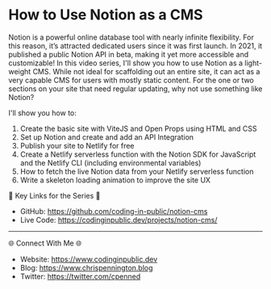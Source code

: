 # How to Use Notion as a CMS

Notion is a powerful online database tool with nearly infinite flexibility. For this reason, it’s attracted dedicated users since it was first launch. In 2021, it published a public Notion API in beta, making it yet more accessible and customizable! In this video series, I'll show you how to use Notion as a light-weight CMS. While not ideal for scaffolding out an entire site, it can act as a very capable CMS for users with mostly static content. For the one or two sections on your site that need regular updating, why not use something like Notion? 

I'll show you how to: 
1. Create the basic site with ViteJS and Open Props using HTML and CSS
2. Set up Notion and create and add an API Integration
3. Publish your site to Netlify for free
4. Create a Netlify serverless function with the Notion SDK for JavaScript and the Netlify CLI (including environmental variables)
5. How to fetch the live Notion data from your Netlify serverless function
6. Write a skeleton loading animation to improve the site UX

🔗  Key Links for the Series 🔗
- GitHub: https://github.com/coding-in-public/notion-cms
- Live Code: https://codinginpublic.dev/projects/notion-cms/
 
---------------------------------------

🌐 Connect With Me 🌐 
- Website: https://www.codinginpublic.dev
- Blog: https://www.chrispennington.blog
- Twitter: https://twitter.com/cpenned
